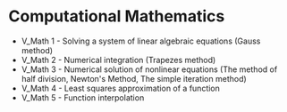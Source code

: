 # Computational Mathematics
- V_Math 1 - Solving a system of linear algebraic equations (Gauss method)
- V_Math 2 - Numerical integration (Trapezes method)
- V_Math 3 - Numerical solution of nonlinear equations (The method of half division, Newton's Method, The simple iteration method)
- V_Math 4 - Least squares approximation of a function
- V_Math 5 - Function interpolation

